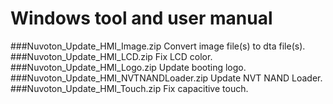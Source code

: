 # Windows tool and user manual
###Nuvoton_Update_HMI_Image.zip
Convert image file(s) to dta file(s).
###Nuvoton_Update_HMI_LCD.zip
Fix LCD color.
###Nuvoton_Update_HMI_Logo.zip
Update booting logo.
###Nuvoton_Update_HMI_NVTNANDLoader.zip
Update NVT NAND Loader.
###Nuvoton_Update_HMI_Touch.zip
Fix capacitive touch.

